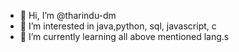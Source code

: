 - 👋 Hi, I’m @tharindu-dm
- 👀 I’m interested in java,python, sql, javascript, c
- 🌱 I’m currently learning all above mentioned lang.s
